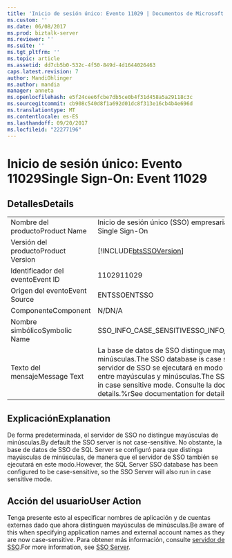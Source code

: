 ```yaml
---
title: 'Inicio de sesión único: Evento 11029 | Documentos de Microsoft'
ms.custom: ''
ms.date: 06/08/2017
ms.prod: biztalk-server
ms.reviewer: ''
ms.suite: ''
ms.tgt_pltfrm: ''
ms.topic: article
ms.assetid: dd7cb5b0-532c-4f50-849d-4d1644026463
caps.latest.revision: 7
author: MandiOhlinger
ms.author: mandia
manager: anneta
ms.openlocfilehash: e5f24cee6fcbe7db5ce0b4f31d458a5a29118c3c
ms.sourcegitcommit: cb908c540d8f1a692d01dc8f313e16cb4b4e696d
ms.translationtype: MT
ms.contentlocale: es-ES
ms.lasthandoff: 09/20/2017
ms.locfileid: "22277196"
---
```

# <a name="single-sign-on-event-11029"></a><span data-ttu-id="08819-102">Inicio de sesión único: Evento 11029</span><span class="sxs-lookup"><span data-stu-id="08819-102">Single Sign-On: Event 11029</span></span>
## <a name="details"></a><span data-ttu-id="08819-103">Detalles</span><span class="sxs-lookup"><span data-stu-id="08819-103">Details</span></span>  
  
|||  
|-|-|  
|<span data-ttu-id="08819-104">Nombre del producto</span><span class="sxs-lookup"><span data-stu-id="08819-104">Product Name</span></span>|<span data-ttu-id="08819-105">Inicio de sesión único (SSO) empresarial</span><span class="sxs-lookup"><span data-stu-id="08819-105">Enterprise Single Sign-On</span></span>|  
|<span data-ttu-id="08819-106">Versión del producto</span><span class="sxs-lookup"><span data-stu-id="08819-106">Product Version</span></span>|[!INCLUDE[btsSSOVersion](../includes/btsssoversion-md.md)]|  
|<span data-ttu-id="08819-107">Identificador del evento</span><span class="sxs-lookup"><span data-stu-id="08819-107">Event ID</span></span>|<span data-ttu-id="08819-108">11029</span><span class="sxs-lookup"><span data-stu-id="08819-108">11029</span></span>|  
|<span data-ttu-id="08819-109">Origen del evento</span><span class="sxs-lookup"><span data-stu-id="08819-109">Event Source</span></span>|<span data-ttu-id="08819-110">ENTSSO</span><span class="sxs-lookup"><span data-stu-id="08819-110">ENTSSO</span></span>|  
|<span data-ttu-id="08819-111">Componente</span><span class="sxs-lookup"><span data-stu-id="08819-111">Component</span></span>|<span data-ttu-id="08819-112">N/D</span><span class="sxs-lookup"><span data-stu-id="08819-112">N/A</span></span>|  
|<span data-ttu-id="08819-113">Nombre simbólico</span><span class="sxs-lookup"><span data-stu-id="08819-113">Symbolic Name</span></span>|<span data-ttu-id="08819-114">SSO_INFO_CASE_SENSITIVE</span><span class="sxs-lookup"><span data-stu-id="08819-114">SSO_INFO_CASE_SENSITIVE</span></span>|  
|<span data-ttu-id="08819-115">Texto del mensaje</span><span class="sxs-lookup"><span data-stu-id="08819-115">Message Text</span></span>|<span data-ttu-id="08819-116">La base de datos de SSO distingue mayúsculas de minúsculas.</span><span class="sxs-lookup"><span data-stu-id="08819-116">The SSO database is case sensitive.</span></span> <span data-ttu-id="08819-117">El servidor de SSO se ejecutará en modo de distinción entre mayúsculas y minúsculas.</span><span class="sxs-lookup"><span data-stu-id="08819-117">The SSO server will run in case sensitive mode.</span></span> <span data-ttu-id="08819-118">Consulte la documentación de details.%r</span><span class="sxs-lookup"><span data-stu-id="08819-118">See documentation for details.%r</span></span>|  
  
## <a name="explanation"></a><span data-ttu-id="08819-119">Explicación</span><span class="sxs-lookup"><span data-stu-id="08819-119">Explanation</span></span>  
 <span data-ttu-id="08819-120">De forma predeterminada, el servidor de SSO no distingue mayúsculas de minúsculas.</span><span class="sxs-lookup"><span data-stu-id="08819-120">By default the SSO server is not case-sensitive.</span></span> <span data-ttu-id="08819-121">No obstante, la base de datos de SSO de SQL Server se configuró para que distinga mayúsculas de minúsculas, de manera que el servidor de SSO también se ejecutará en este modo.</span><span class="sxs-lookup"><span data-stu-id="08819-121">However, the SQL Server SSO database has been configured to be case-sensitive, so the SSO Server will also run in case sensitive mode.</span></span>  
  
## <a name="user-action"></a><span data-ttu-id="08819-122">Acción del usuario</span><span class="sxs-lookup"><span data-stu-id="08819-122">User Action</span></span>  
 <span data-ttu-id="08819-123">Tenga presente esto al especificar nombres de aplicación y de cuentas externas dado que ahora distinguen mayúsculas de minúsculas.</span><span class="sxs-lookup"><span data-stu-id="08819-123">Be aware of this when specifying application names and external account names as they are now case-sensitive.</span></span> <span data-ttu-id="08819-124">Para obtener más información, consulte [servidor de SSO](../core/sso-server.md).</span><span class="sxs-lookup"><span data-stu-id="08819-124">For more information, see [SSO Server](../core/sso-server.md).</span></span>